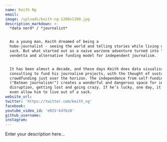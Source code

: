 ```yaml
---
name: Keith Ng
email:
image: /uploads/keith-ng-1200x1200.jpg
description_markdown: >-
  *data nerd* / *journalist*


  As a young man, Keith dreamed of being a
  hobo-journalist - seeing the world and telling stories while living out of a
  sack. But what started out as a naive warzone adventure turned into lifelong
  vendetta and alternative funding model for independent journalism.


  It has been almost a decade, and these days Keith does data visualisation
  consulting to fund his journalism projects, with the thought of sustainable
  crowdfunding just over the horizon. The independence from self-funding
  ("Batman journalism!") creates a wonderful and dangerous space for innovation,
  disruption, getting lost and going crazy. If he’s lucky, one day, it might
  even allow him to live out of a sack.
website_url:
twitter: 'https://twitter.com/keith_ng'
facebook:
youtube_video_id: 'eRIV-k4Tbz8'
github_username:
instagram:
---
```


Enter your description here...
